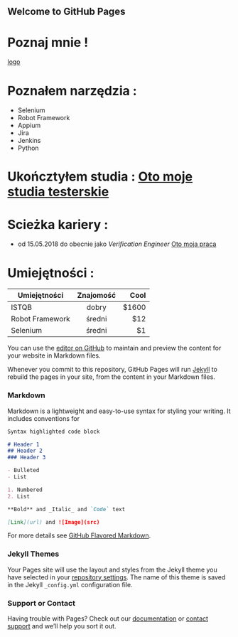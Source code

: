 ## Welcome to GitHub Pages

# Poznaj mnie !
[logo](https://drive.google.com/open?id=1HXN2U1W-TD8ioIIDe7mRn0y08-MFtV-6)


# Poznałem narzędzia :
- Selenium
- Robot Framework
- Appium
- Jira
- Jenkins
- Python

# Ukończtyłem studia : [Oto moje studia testerskie](https://www.wsb.pl/wroclaw/studenci/studia-podyplomowe/kierunki/tester-oprogramowania-dla-aplikacji-mobilnych-i-serwerowych)

# Scieżka kariery :
- od 15.05.2018 do obecnie jako *Verification Engineer* [Oto moja praca ](https://nokiawroclaw.pl/)

# Umiejętności : 

| Umiejętności       | Znajomość           | Cool  |
| ------------- |:-------------:| -----:|
| ISTQB      | dobry | $1600 |
| Robot Framework      | średni      |   $12 |
| Selenium | średni      |    $1 |
 


You can use the [editor on GitHub](https://github.com/cris9292/super_interaktywne_CV/edit/master/README.md) to maintain and preview the content for your website in Markdown files.

Whenever you commit to this repository, GitHub Pages will run [Jekyll](https://jekyllrb.com/) to rebuild the pages in your site, from the content in your Markdown files.

### Markdown

Markdown is a lightweight and easy-to-use syntax for styling your writing. It includes conventions for

```markdown
Syntax highlighted code block

# Header 1
## Header 2
### Header 3

- Bulleted
- List

1. Numbered
2. List

**Bold** and _Italic_ and `Code` text

[Link](url) and ![Image](src)
```

For more details see [GitHub Flavored Markdown](https://guides.github.com/features/mastering-markdown/).

### Jekyll Themes

Your Pages site will use the layout and styles from the Jekyll theme you have selected in your [repository settings](https://github.com/cris9292/super_interaktywne_CV/settings). The name of this theme is saved in the Jekyll `_config.yml` configuration file.

### Support or Contact

Having trouble with Pages? Check out our [documentation](https://help.github.com/categories/github-pages-basics/) or [contact support](https://github.com/contact) and we’ll help you sort it out.
